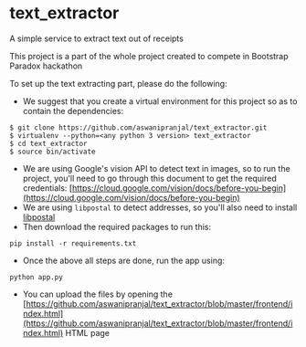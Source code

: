 # text_extractor
A simple service to extract text out of receipts

This project is a part of the whole project created to compete in Bootstrap Paradox hackathon


To set up the text extracting part, please do the following:
- We suggest that you create a virtual environment for this project so as to contain the dependencies:
```
$ git clone https://github.com/aswanipranjal/text_extractor.git
$ virtualenv --python=<any python 3 version> text_extractor
$ cd text_extractor
$ source bin/activate
```
- We are using Google's vision API to detect text in images, so to run the project, you'll need to go through this document to get the
required credentials: [https://cloud.google.com/vision/docs/before-you-begin](https://cloud.google.com/vision/docs/before-you-begin)
- We are using `libpostal` to detect addresses, so you'll also need to install [libpostal](https://github.com/openvenues/libpostal)
- Then download the required packages to run this:
```
pip install -r requirements.txt
```
- Once the above all steps are done, run the app using:
```
python app.py
```
- You can upload the files by opening the [https://github.com/aswanipranjal/text_extractor/blob/master/frontend/index.html](https://github.com/aswanipranjal/text_extractor/blob/master/frontend/index.html)
HTML page
